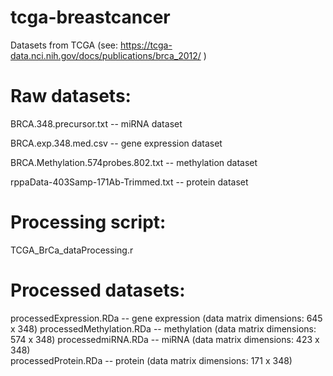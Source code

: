 # tcga-breastcancer
Datasets from TCGA (see: https://tcga-data.nci.nih.gov/docs/publications/brca_2012/ )

Raw datasets:
=============
BRCA.348.precursor.txt               -- miRNA dataset

BRCA.exp.348.med.csv                 -- gene expression dataset

BRCA.Methylation.574probes.802.txt   -- methylation dataset

rppaData-403Samp-171Ab-Trimmed.txt   -- protein dataset 

Processing script:
==================
TCGA_BrCa_dataProcessing.r

Processed datasets:
===================
processedExpression.RDa    -- gene expression  (data matrix dimensions: 645 x 348)
processedMethylation.RDa   -- methylation      (data matrix dimensions: 574 x 348)
processedmiRNA.RDa         -- miRNA            (data matrix dimensions: 423 x 348)  
processedProtein.RDa       -- protein          (data matrix dimensions: 171 x 348)
